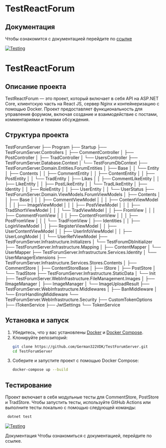 # TestReactForum

## Документация
Чтобы ознакомится с документацией перейдите по [ссылке](https://german322vdk.github.io/TestForumServer/api/index.html)

[![Testing](https://github.com/German322VDK/TestForumServer/actions/workflows/Testing.yml/badge.svg)](https://github.com/German322VDK/TestForumServer/actions/workflows/Testing.yml)

# TestReactForum

## Описание проекта
TestReactForum — это проект, который включает в себя API на ASP.NET Core, клиентскую часть на React JS, сервер Nginx и контейнеризацию с помощью Docker. Проект предоставляет функциональность для управления форумом, включая создание и взаимодействие с постами, комментариями и темами обсуждения.

## Структура проекта

TestForumServer
├── Program
├── Startup
├── TestForumServer.Controllers
│   ├── CommentController
│   ├── PostController
│   ├── TradController
│   └── UsersController
├── TestForumServer.Database.Context
│   └── TestForumDbContext
├── TestForumServer.Domain.Entities.ForumEntities
│   ├── Base
│   │   └── Entity
│   ├── Contents
│   │   ├── CommentEntity
│   │   ├── ContentEntity
│   │   ├── PostEntity
│   │   └── TradEntity
│   ├── Likes
│   │   ├── CommentLikeEntity
│   │   ├── LikeEntity
│   │   ├── PostLikeEntity
│   │   └── TradLikeEntity
│   ├── Identity
│   │   ├── RoleEntity
│   │   ├── UserEntity
│   │   └── UserStatus
├── TestForumServer.Domain.ViewModels.ForumViewModels
│   ├── Contents
│   │   ├── Base
│   │   │   ├── CommentViewModel
│   │   │   ├── ContentViewModel
│   │   │   ├── ImageViewModel
│   │   │   ├── PostViewModel
│   │   │   ├── TradShortViewModel
│   │   │   └── TradViewModel
│   │   ├── FromView
│   │   │   ├── CommentFromView
│   │   │   ├── ContentFromView
│   │   │   ├── PostFromView
│   │   │   └── TradFromView
│   ├── Identities
│   │   ├── LoginViewModel
│   │   ├── RegisterViewModel
│   │   ├── UserContentViewModel
│   │   ├── UserInfoViewModel
│   │   ├── UserLongModel
│   │   └── UserRefViewModel
├── TestForumServer.Infrastructure.Initializers
│   └── TestForumDbInitializer
├── TestForumServer.Infrastructure.Mapping
│   ├── ContentMapper
│   └── UserMapper
├── TestForumServer.Infrastructure.Services.Identity
│   └── UserManagerExtensions
├── TestForumServer.Infrastructure.Services.Stores.Contents
│   ├── CommentStore
│   ├── ContentStoreBase
│   ├── IStore
│   ├── PostStore
│   └── TradStore
├── TestForumServer.Infrastructure.StaticData
│   └── Init
├── TestForumServer.WebInfrastructure.FileManagement.Images
│   ├── IImageManager
│   ├── ImageManager
│   └── ImageUploadResult
├── TestForumServer.WebInfrastructure.Middlewares
│   ├── BanMiddleware
│   └── ErrorHandlingMiddleware
└── TestForumServer.WebInfrastructure.Security
    ├── CustomTokenOptions
    ├── ITokenService
    ├── JwtSettings
    └── TokenService




## Установка и запуск
1. Убедитесь, что у вас установлены [Docker](https://www.docker.com/get-started) и [Docker Compose](https://docs.docker.com/compose/).
2. Клонируйте репозиторий:
   ```bash
   git clone https://github.com/German322VDK/TestForumServer.git
   cd TestForumServer
3. Соберите и запустите проект с помощью Docker Compose:
   ```bash
   docker-compose up --build

## Тестирование
Проект включает в себя модульные тесты для CommentStore, PostStore и TradStore. Чтобы запустить тесты, используйте GitHub Actions или выполните тесты локально с помощью следующей команды:
 ```bash
  dotnet test
 ```
[![Testing](https://github.com/German322VDK/TestForumServer/actions/workflows/Testing.yml/badge.svg)](https://github.com/German322VDK/TestForumServer/actions/workflows/Testing.yml)

Документация
Чтобы ознакомиться с документацией, перейдите по ссылке.
